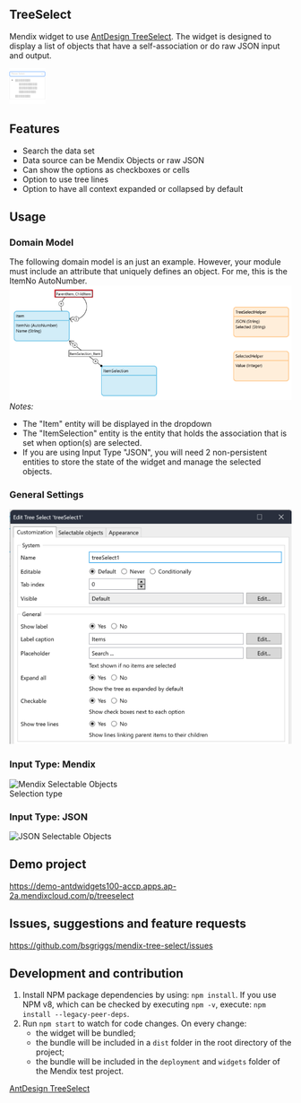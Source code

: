 ## TreeSelect
Mendix widget to use [AntDesign TreeSelect](https://ant.design/components/tree-select). The widget is designed to display a list of objects that have a self-association or do raw JSON input and output.

![Ant Design Icon](https://github.com/bsgriggs/mendix-tree-select/blob/media/AntDesignIcon.png) 

## Features
- Search the data set
- Data source can be Mendix Objects or raw JSON
- Can show the options as checkboxes or cells
- Option to use tree lines
- Option to have all context expanded or collapsed by default

## Usage  
### Domain Model  
The following domain model is an just an example. However, your module must include an attribute that uniquely defines an object. For me, this is the ItemNo AutoNumber.
![Domain](https://github.com/bsgriggs/mendix-tree-select/blob/media/Domain.png)  
*Notes:*
- The "Item" entity will be displayed in the dropdown
- The "ItemSelection" entity is the entity that holds the association that is set when option(s) are selected.
- If you are using Input Type "JSON", you will need 2 non-persistent entities to store the state of the widget and manage the selected objects.
 
### General Settings  
![Customization](https://github.com/bsgriggs/mendix-tree-select/blob/media/Customization.png)  

### Input Type: Mendix  
![Mendix Selectable Objects](https://github.com/bsgriggs/mendix-tree-select/blob/media/SelectableObjectsMendix.png)  
Selection type 

### Input Type: JSON  
![JSON Selectable Objects](https://github.com/bsgriggs/mendix-tree-select/blob/media/SelectableObjectsJSON.png)  


## Demo project
https://demo-antdwidgets100-accp.apps.ap-2a.mendixcloud.com/p/treeselect

## Issues, suggestions and feature requests
https://github.com/bsgriggs/mendix-tree-select/issues

## Development and contribution

1. Install NPM package dependencies by using: `npm install`. If you use NPM v8, which can be checked by executing `npm -v`, execute: `npm install --legacy-peer-deps`.
2. Run `npm start` to watch for code changes. On every change:
    - the widget will be bundled;
    - the bundle will be included in a `dist` folder in the root directory of the project;
    - the bundle will be included in the `deployment` and `widgets` folder of the Mendix test project.

[AntDesign TreeSelect](https://ant.design/components/tree-select)
